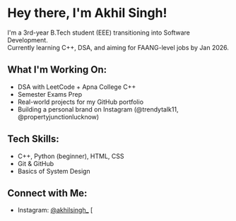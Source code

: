 # Hey there, I'm Akhil Singh!

I'm a 3rd-year B.Tech student (EEE) transitioning into Software Development.  
Currently learning C++, DSA, and aiming for FAANG-level jobs by Jan 2026.

## What I'm Working On:
- DSA with LeetCode + Apna College C++
- Semester Exams Prep 
- Real-world projects for my GitHub portfolio
- Building a personal brand on Instagram (@trendytalk11, @propertyjunctionlucknow)

## Tech Skills:
- C++, Python (beginner), HTML, CSS
- Git & GitHub
- Basics of System Design

## Connect with Me:
- Instagram: [@akhilsingh_](_akranta)
[ 
<!---
theakhilsingh/theakhilsingh is a ✨ special ✨ repository because its `README.md` (this file) appears on your GitHub profile.
You can click the Preview link to take a look at your changes.
--->
